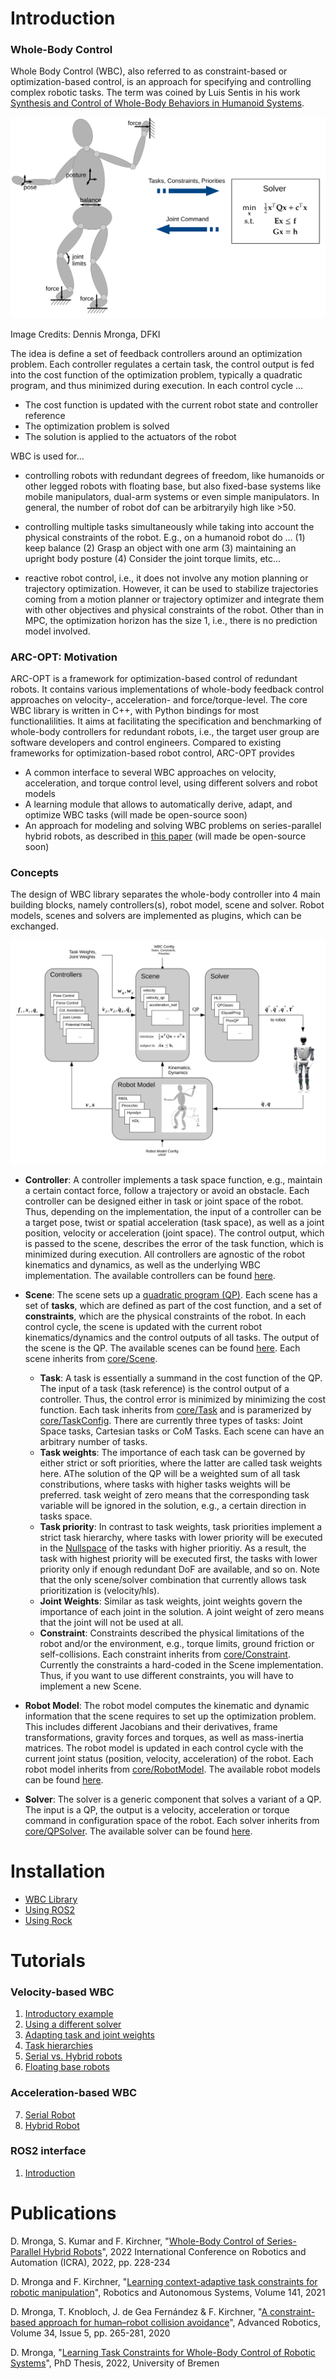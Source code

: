 # Introduction

### Whole-Body Control

Whole Body Control (WBC), also referred to as constraint-based or optimization-based control, is an approach for specifying and controlling complex robotic tasks. 
The term was coined by Luis Sentis in his work
[Synthesis and Control of Whole-Body Behaviors in Humanoid Systems](http://citeseerx.ist.psu.edu/viewdoc/download?doi=10.1.1.73.8747&rep=rep1&type=pdf).

<img src="images/wbc_principle.svg" alt="drawing" width="600"/>

Image Credits: Dennis Mronga, DFKI

The idea is define a set of feedback controllers around an optimization problem. Each controller regulates a certain task, the control output is fed into the cost function of the optimization problem, typically a quadratic program, and thus minimized during execution.
In each control cycle ...
  * The cost function is updated with the current robot state and controller reference
  * The optimization problem is solved
  * The solution is applied to the actuators of the robot
  
WBC is used for...
 
  * controlling robots with redundant degrees of freedom, like humanoids or other legged robots with floating base, but also fixed-base systems like mobile manipulators, dual-arm systems or even simple manipulators. In general, the number of robot dof can be arbitraryily high like >50. 

  * controlling multiple tasks simultaneously while taking into account the physical constraints of the robot. E.g., on a humanoid robot do ... (1) keep balance (2) Grasp an object with one arm (3) maintaining an upright body posture (4) Consider the joint torque limits, etc... 

  * reactive robot control, i.e., it does not involve any motion planning or trajectory optimization. However, it can be used to stabilize trajectories coming from a motion planner or trajectory optimizer and integrate them with other objectives and physical constraints of the robot. Other than in MPC, the optimization horizon has the size 1, i.e., there is no prediction model involved. 

###  ARC-OPT: Motivation

ARC-OPT is a framework for optimization-based control of redundant robots. It contains various implementations of whole-body feedback control approaches on velocity-, acceleration- and force/torque-level. The core WBC library is written in C++, with Python bindings for most functionalilities. It aims at facilitating the specification and benchmarking of whole-body controllers for redundant robots, i.e., the target user group are software developers and control engineers. Compared to existing frameworks for optimization-based robot control, ARC-OPT provides

 * A common interface to several WBC approaches on velocity, acceleration, and torque control level, using different solvers and robot models
 * A learning module that allows to automatically derive, adapt, and optimize WBC tasks (will made be open-source soon)
 * An approach for modeling and solving WBC problems on series-parallel hybrid robots, as described in [this paper](publications/icra_2022/index.html)  (will made be open-source soon)

###  Concepts

The design of WBC library separates the whole-body controller into 4 main building blocks, namely controllers(s), robot model, scene and solver. Robot models, scenes and solvers are implemented as plugins, which can be exchanged.

![wbc_overview](images/wbc_overview.svg)

* **Controller**: A controller implements a task space function, e.g., maintain a certain contact force, follow a trajectory or avoid an obstacle. Each controller can be designed either in task or joint space of the robot. Thus, depending on the implementation, the input of a controller can be a target pose, twist or spatial acceleration (task space), as well as a joint position, velocity or acceleration (joint space). The control output, which is passed to the scene, describes the error of the task function, which is minimized during execution. All controllers are agnostic of the robot kinematics and dynamics, as well as the underlying WBC implementation. The available controllers can be found [here](https://github.com/ARC-OPT/wbc/tree/master/src/controllers).

* **Scene**: The scene sets up a [quadratic program (QP)](https://en.wikipedia.org/wiki/Quadratic_programming). Each scene has a set of **tasks**, which are defined as part of the cost function, and a set of **constraints**, which are the physical constraints of the robot. In each control cycle, the scene is updated with the current robot kinematics/dynamics and the control outputs of all tasks. The output of the scene is the QP. The available scenes can be found [here](https://github.com/ARC-OPT/wbc/tree/master/src/scenes). Each scene inherits from [core/Scene](https://github.com/ARC-OPT/wbc/blob/master/src/core/Scene.hpp).
  * **Task**: A task is essentially a summand in the cost function of the QP. The input of a task (task reference) is the control output of a controller. Thus, the control error is minimized by minimizing the cost function. Each task inherits from [core/Task](https://github.com/ARC-OPT/wbc/blob/master/src/core/Task.hpp) and is paramerized by [core/TaskConfig](https://github.com/ARC-OPT/wbc/blob/master/src/core/TaskConfig.hpp). There are currently three types of tasks: Joint Space tasks, Cartesian tasks or CoM Tasks. Each scene can have an arbitrary number of tasks. 
  * **Task weights**: The importance of each task can be governed by either strict or soft priorities, where the latter are called task weights here. AThe solution of the QP will be a weighted sum of all task constributions, where tasks with higher tasks weights will be preferred.  task weight of zero means that the corresponding task variable will be ignored in the solution, e.g., a certain direction in tasks space. 
  * **Task priority**: In contrast to task weights, task priorities implement a strict task hierarchy, where tasks with lower priority will be executed in the [Nullspace](https://en.wikipedia.org/wiki/Kernel_(linear_algebra)) of the tasks with higher prioritiy. As a result, the task with highest priority will be executed first, the tasks with lower priority only if enough redundant DoF are available, and so on. Note that the only scene/solver combination that currently allows task prioritization is (velocity/hls).
  * **Joint Weights**: Similar as task weights, joint weights govern the importance of each joint in the solution. A joint weight of zero means that the joint will not be used at all. 
  * **Constraint**: Constraints described the physical limitations of the robot and/or the environment, e.g., torque limits, ground friction or self-collisions. Each constraint inherits from [core/Constraint](https://github.com/ARC-OPT/wbc/blob/master/src/core/Constraint.hpp). Currently the constraints a hard-coded in the Scene implementation. Thus, if you want to use different constraints, you will have to implement a new Scene. 
* **Robot Model**: The robot model computes the kinematic and dynamic information that the scene requires to set up the optimization problem. This includes different Jacobians and their derivatives, frame transformations, gravity forces and torques, as well as mass-inertia matrices. The robot model is updated in each control cycle with the current joint status (position, velocity, acceleration) of the robot. Each robot model inherits from [core/RobotModel](https://github.com/ARC-OPT/wbc/blob/master/src/core/RobotModel.hpp). The available robot models can be found [here](https://github.com/ARC-OPT/wbc/tree/master/src/robot_models).
* **Solver**:  The solver is a generic component that solves a variant of a QP. The input is a QP, the output is a velocity, acceleration or torque command in configuration space of the robot. Each solver inherits from [core/QPSolver](https://github.com/ARC-OPT/wbc/blob/master/src/core/QPSolver.hpp). The available solver can be found [here](https://github.com/ARC-OPT/wbc/tree/master/src/solvers). 

# Installation
 * [WBC Library](installation/installation_no_rock.md)
 * [Using ROS2](installation/installation_ros2.md)
 * [Using Rock](installation/installation_rock.md)

# Tutorials

### Velocity-based WBC
 
1. [Introductory example](tutorials/vel_introductory_example.md)
2. [Using a different solver](tutorials/vel_using_different_solver.md)
3. [Adapting task and joint weights](tutorials/vel_adapt_task_weights.md)
4. [Task hierarchies](tutorials/vel_task_hierarchies.md)
5. [Serial vs. Hybrid robots](tutorials/vel_serial_vs_hybrid_robots.md)
6. [Floating base robots](tutorials/vel_floating_base_robots.md)

### Acceleration-based WBC
  
7. [Serial Robot](tutorials/acc_serial_robot.md)
8. [Hybrid Robot](tutorials/acc_hybrid_robot.md)


### ROS2 interface
1. [Introduction](tutorials/ros2_introduction.md)


# Publications

D. Mronga, S. Kumar and F. Kirchner, "[Whole-Body Control of Series-Parallel Hybrid Robots](publications/icra_2022/index.html)", 2022 International Conference on Robotics and Automation (ICRA), 2022, pp. 228-234

D. Mronga and F. Kirchner, "[Learning context-adaptive task constraints for robotic manipulation](https://www.sciencedirect.com/science/article/abs/pii/S0921889021000646?via%3Dihub)", Robotics and Autonomous Systems, Volume 141, 2021

D. Mronga, T. Knobloch, J. de Gea Fernández & F. Kirchner, "[A constraint-based approach for human–robot collision avoidance](https://www.tandfonline.com/doi/full/10.1080/01691864.2020.1721322?scroll=top&needAccess=true)", Advanced Robotics, Volume 34, Issue 5, pp. 265-281, 2020

D. Mronga, "[Learning Task Constraints for Whole-Body Control of Robotic Systems](https://media.suub.uni-bremen.de/handle/elib/5942)", PhD Thesis, 2022, University of Bremen
